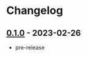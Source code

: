 # Changelog

## [0.1.0][] - 2023-02-26

- pre-release

[0.1.0]: https://github.com/kaicoh/slack-messaging/releases/v0.1.0
